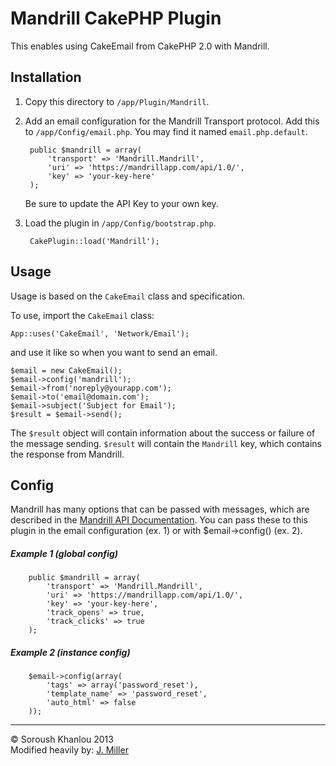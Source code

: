 # Mandrill CakePHP Plugin

This enables using CakeEmail from CakePHP 2.0 with Mandrill.

## Installation

1. Copy this directory to `/app/Plugin/Mandrill`.

2. Add an email configuration for the Mandrill Transport protocol. Add this to `/app/Config/email.php`. You may find it named `email.php.default`.

		public $mandrill = array(
			'transport' => 'Mandrill.Mandrill',
			'uri' => 'https://mandrillapp.com/api/1.0/',
			'key' => 'your-key-here'
		);

	Be sure to update the API Key to your own key.

3. Load the plugin in `/app/Config/bootstrap.php`.

		CakePlugin::load('Mandrill');

## Usage

Usage is based on the `CakeEmail` class and specification.

To use, import the `CakeEmail` class:

	App::uses('CakeEmail', 'Network/Email');

and use it like so when you want to send an email.

	$email = new CakeEmail();
	$email->config('mandrill');
	$email->from('noreply@yourapp.com');
	$email->to('email@domain.com');
	$email->subject('Subject for Email');
	$result = $email->send();

The `$result` object will contain information about the success or failure of the message sending. `$result` will contain the `Mandrill` key, which contains the response from Mandrill.

## Config

Mandrill has many options that can be passed with messages, which are described in the [Mandrill API Documentation](https://mandrillapp.com/api/docs/messages.html). You can pass these to this plugin in the email configuration (ex. 1) or with $email->config() (ex. 2).

##### Example 1 (global config)

		public $mandrill = array(
			'transport' => 'Mandrill.Mandrill',
			'uri' => 'https://mandrillapp.com/api/1.0/',
			'key' => 'your-key-here',
			'track_opens' => true,
			'track_clicks' => true
		);

##### Example 2 (instance config)

		$email->config(array(
			'tags' => array('password_reset'),
			'template_name' => 'password_reset',
			'auto_html' => false
		));

----------------------
© Soroush Khanlou 2013  
Modified heavily by: [J. Miller](https://github.com/jmillerdesign)